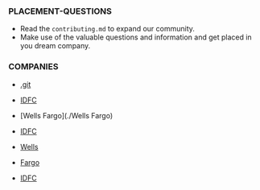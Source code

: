 ### PLACEMENT-QUESTIONS

- Read the `contributing.md` to expand our community.
- Make use of the valuable questions and information and get placed in you dream company.
### COMPANIES

- [.git](./.git)
- [IDFC](./IDFC)
- [Wells Fargo](./Wells Fargo)

- [IDFC](./IDFC)
- [Wells](./Wells)
- [Fargo](./Fargo)

- [IDFC](./IDFC)
